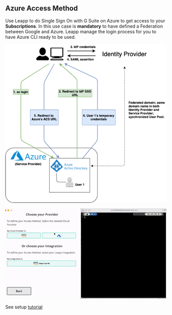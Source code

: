 ## Azure Access Method
Use Leapp to do Single Sign On with G Suite on Azure to get access to your
**Subscriptions**. In this use case is **mandatory** to have defined a Federation
between Google and Azure. Leapp manage the login process for you to have Azure CLI
ready to be used.

![Azure Access Schema](../../images/access_schemas/AZURE_ACCESS_SCHEMA.png)

![Azure Access Use Case](../../videos/Azure.gif)

See setup [tutorial](../tutorials/azure/intro.md)
